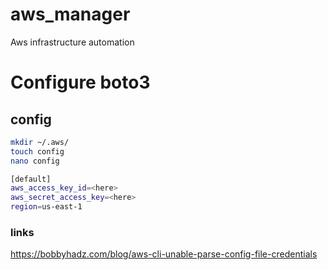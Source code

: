 # aws_manager
Aws infrastructure automation

# Configure boto3

## config 

```bash
mkdir ~/.aws/
touch config
nano config
```

``` bash
[default]
aws_access_key_id=<here>
aws_secret_access_key=<here>
region=us-east-1
```

### links 

https://bobbyhadz.com/blog/aws-cli-unable-parse-config-file-credentials